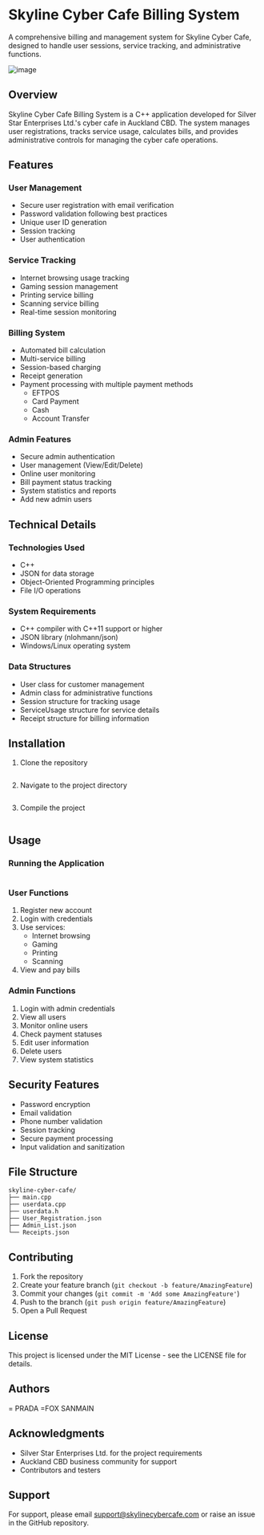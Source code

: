 # Skyline Cyber Cafe Billing System

A comprehensive billing and management system for Skyline Cyber Cafe, designed to handle user sessions, service tracking, and administrative functions.

![image](https://github.com/user-attachments/assets/dafb5464-d2ba-4c26-a9c4-3e4873970d53)


## Overview

Skyline Cyber Cafe Billing System is a C++ application developed for Silver Star Enterprises Ltd.'s cyber cafe in Auckland CBD. The system manages user registrations, tracks service usage, calculates bills, and provides administrative controls for managing the cyber cafe operations.

## Features

### User Management
- Secure user registration with email verification
- Password validation following best practices
- Unique user ID generation
- Session tracking
- User authentication

### Service Tracking
- Internet browsing usage tracking
- Gaming session management
- Printing service billing
- Scanning service billing
- Real-time session monitoring

### Billing System
- Automated bill calculation
- Multi-service billing
- Session-based charging
- Receipt generation
- Payment processing with multiple payment methods
  - EFTPOS
  - Card Payment
  - Cash
  - Account Transfer

### Admin Features
- Secure admin authentication
- User management (View/Edit/Delete)
- Online user monitoring
- Bill payment status tracking
- System statistics and reports
- Add new admin users

## Technical Details

### Technologies Used
- C++
- JSON for data storage
- Object-Oriented Programming principles
- File I/O operations

### System Requirements
- C++ compiler with C++11 support or higher
- JSON library (nlohmann/json)
- Windows/Linux operating system

### Data Structures
- User class for customer management
- Admin class for administrative functions
- Session structure for tracking usage
- ServiceUsage structure for service details
- Receipt structure for billing information

## Installation

1. Clone the repository
```bash

```

2. Navigate to the project directory
```bash

```

3. Compile the project
```bash

```

## Usage

### Running the Application
```bash

```

### User Functions
1. Register new account
2. Login with credentials
3. Use services:
   - Internet browsing
   - Gaming
   - Printing
   - Scanning
4. View and pay bills

### Admin Functions
1. Login with admin credentials
2. View all users
3. Monitor online users
4. Check payment statuses
5. Edit user information
6. Delete users
7. View system statistics

## Security Features

- Password encryption
- Email validation
- Phone number validation
- Session tracking
- Secure payment processing
- Input validation and sanitization

## File Structure

```
skyline-cyber-cafe/
├── main.cpp
├── userdata.cpp
├── userdata.h
├── User_Registration.json
├── Admin_List.json
└── Receipts.json
```

## Contributing

1. Fork the repository
2. Create your feature branch (`git checkout -b feature/AmazingFeature`)
3. Commit your changes (`git commit -m 'Add some AmazingFeature'`)
4. Push to the branch (`git push origin feature/AmazingFeature`)
5. Open a Pull Request

## License

This project is licensed under the MIT License - see the LICENSE file for details.

## Authors

= PRADA
=FOX
SANMAIN

## Acknowledgments

- Silver Star Enterprises Ltd. for the project requirements
- Auckland CBD business community for support
- Contributors and testers

## Support

For support, please email support@skylinecybercafe.com or raise an issue in the GitHub repository.
